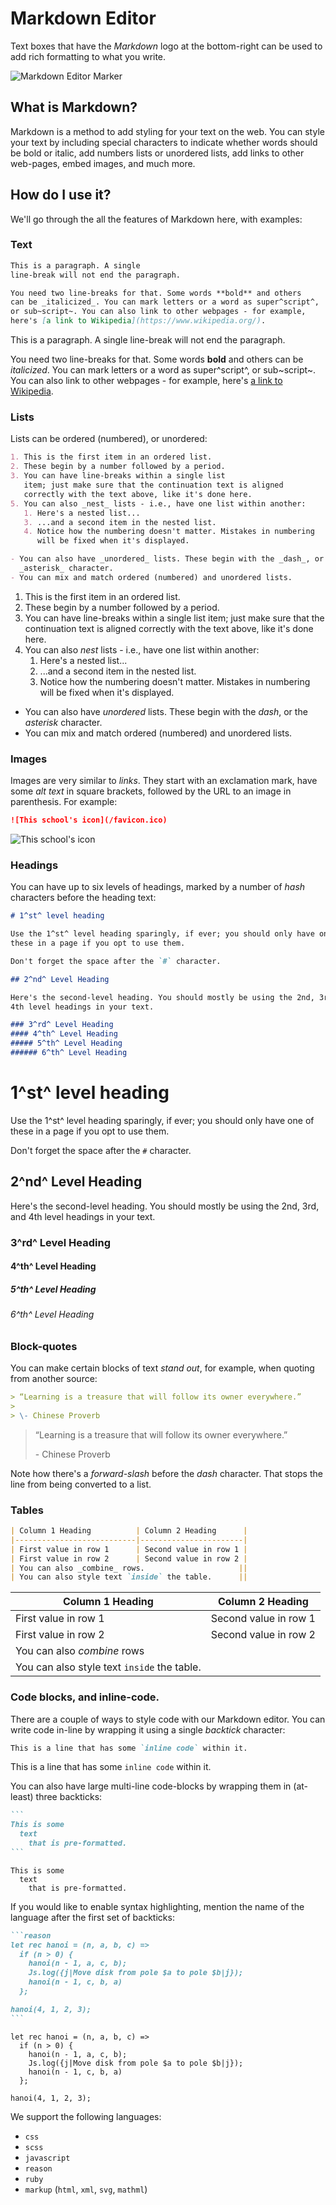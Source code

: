 # Markdown Editor

Text boxes that have the _Markdown_ logo at the bottom-right can be used to add
rich formatting to what you write.

![Markdown Editor Marker](/images/doc/markdown/1909-md-editor-marker.png)

## What is Markdown?

Markdown is a method to add styling for your text on the web. You can style
your text by including special characters to indicate whether words should be
bold or italic, add numbers lists or unordered lists, add links to other
web-pages, embed images, and much more.

## How do I use it?

We'll go through the all the features of Markdown here, with examples:

### Text

<div class="markdown-demo__example-container">

```markdown
This is a paragraph. A single
line-break will not end the paragraph.

You need two line-breaks for that. Some words **bold** and others
can be _italicized_. You can mark letters or a word as super^script^,
or sub~script~. You can also link to other webpages - for example,
here's [a link to Wikipedia](https://www.wikipedia.org/).
```

This is a paragraph. A single
line-break will not end the paragraph.

You need two line-breaks for that. Some words **bold** and others
can be _italicized_. You can mark letters or a word as super^script^,
or sub~script~. You can also link to other webpages - for example,
here's [a link to Wikipedia](https://www.wikipedia.org/).

</div>

### Lists

Lists can be ordered (numbered), or unordered:

```markdown
1. This is the first item in an ordered list.
2. These begin by a number followed by a period.
3. You can have line-breaks within a single list
   item; just make sure that the continuation text is aligned
   correctly with the text above, like it's done here.
5. You can also _nest_ lists - i.e., have one list within another:
   1. Here's a nested list...
   3. ...and a second item in the nested list.
   4. Notice how the numbering doesn't matter. Mistakes in numbering
      will be fixed when it's displayed.

- You can also have _unordered_ lists. These begin with the _dash_, or the
  _asterisk_ character.
- You can mix and match ordered (numbered) and unordered lists.
```

1. This is the first item in an ordered list.
2. These begin by a number followed by a period.
3. You can have line-breaks within a single list
   item; just make sure that the continuation text is aligned
   correctly with the text above, like it's done here.
5. You can also _nest_ lists - i.e., have one list within another:
   1. Here's a nested list...
   3. ...and a second item in the nested list.
   4. Notice how the numbering doesn't matter. Mistakes in numbering
      will be fixed when it's displayed.

- You can also have _unordered_ lists. These begin with the _dash_, or the
  _asterisk_ character.
- You can mix and match ordered (numbered) and unordered lists.

### Images

Images are very similar to _links_. They start with an exclamation mark, have
some _alt text_ in square brackets, followed by the URL to an image in
parenthesis. For example:

```markdown
![This school's icon](/favicon.ico)
```

![This school's icon](/favicon.ico)

### Headings

You can have up to six levels of headings, marked by a number of _hash_
characters before the heading text:

```markdown
# 1^st^ level heading

Use the 1^st^ level heading sparingly, if ever; you should only have one of
these in a page if you opt to use them.

Don't forget the space after the `#` character.

## 2^nd^ Level Heading

Here's the second-level heading. You should mostly be using the 2nd, 3rd, and
4th level headings in your text.

### 3^rd^ Level Heading
#### 4^th^ Level Heading
##### 5^th^ Level Heading
###### 6^th^ Level Heading
```

# 1^st^ level heading

Use the 1^st^ level heading sparingly, if ever; you should only have one of
these in a page if you opt to use them.

Don't forget the space after the `#` character.

## 2^nd^ Level Heading

Here's the second-level heading. You should mostly be using the 2nd, 3rd, and
4th level headings in your text.

### 3^rd^ Level Heading
#### 4^th^ Level Heading
##### 5^th^ Level Heading
###### 6^th^ Level Heading

### Block-quotes

You can make certain blocks of text _stand out_, for example, when quoting
from another source:

```markdown
> “Learning is a treasure that will follow its owner everywhere.”
>
> \- Chinese Proverb
```

> “Learning is a treasure that will follow its owner everywhere.”
>
> \- Chinese Proverb

Note how there's a _forward-slash_ before the _dash_ character. That stops the
line from being converted to a list.

### Tables

```markdown
| Column 1 Heading          | Column 2 Heading      |
|---------------------------|-----------------------|
| First value in row 1      | Second value in row 1 |
| First value in row 2      | Second value in row 2 |
| You can also _combine_ rows.                     ||
| You can also style text `inside` the table.      ||
```

| Column 1 Heading          | Column 2 Heading      |
|---------------------------|-----------------------|
| First value in row 1      | Second value in row 1 |
| First value in row 2      | Second value in row 2 |
| You can also _combine_ rows                      ||
| You can also style text `inside` the table.      ||

### Code blocks, and inline-code.

There are a couple of ways to style code with our Markdown editor. You can
write code in-line by wrapping it using a single _backtick_ character:

```markdown
This is a line that has some `inline code` within it.
```

This is a line that has some `inline code` within it.

You can also have large multi-line code-blocks by wrapping them in (at-least)
three backticks:

````markdown
```
This is some
  text
    that is pre-formatted.
```
````

```
This is some
  text
    that is pre-formatted.
```

If you would like to enable syntax highlighting, mention the name of the
language after the first set of backticks:

````markdown
```reason
let rec hanoi = (n, a, b, c) =>
  if (n > 0) {
    hanoi(n - 1, a, c, b);
    Js.log({j|Move disk from pole $a to pole $b|j});
    hanoi(n - 1, c, b, a)
  };

hanoi(4, 1, 2, 3);
```
````

```reason
let rec hanoi = (n, a, b, c) =>
  if (n > 0) {
    hanoi(n - 1, a, c, b);
    Js.log({j|Move disk from pole $a to pole $b|j});
    hanoi(n - 1, c, b, a)
  };

hanoi(4, 1, 2, 3);
```

We support the following languages:

- `css`
- `scss`
- `javascript`
- `reason`
- `ruby`
- `markup` (`html`, `xml`, `svg`, `mathml`)
